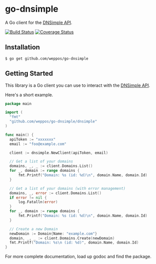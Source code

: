 # go-dnsimple

A Go client for the [DNSimple API](http://developer.dnsimple.com/).

[![Build Status](https://travis-ci.org/weppos/go-dnsimple.svg)](https://travis-ci.org/weppos/go-dnsimple)
[![Coverage Status](https://img.shields.io/coveralls/weppos/go-dnsimple.svg)](https://coveralls.io/r/weppos/go-dnsimple?branch=master)



## Installation

```
$ go get github.com/weppos/go-dnsimple
```


## Getting Started

This library is a Go client you can use to interact with the [DNSimple API](http://developer.dnsimple.com/).

Here's a short example.


```go
package main

import (
  "fmt"
  "github.com/weppos/go-dnsimple/dnsimple"
)

func main() {
  apiToken := "xxxxxxx"
  email := "foo@example.com"

  client := dnsimple.NewClient(apiToken, email)

  // Get a list of your domains
  domains, _, _ := client.Domains.List()
  for _, domain := range domains {
      fmt.Printf("Domain: %s (id: %d)\n", domain.Name, domain.Id)
  }

  // Get a list of your domains (with error management)
  domains, _, error := client.Domains.List()
  if error != nil {
      log.Fatalln(error)
  }
  for _, domain := range domains {
      fmt.Printf("Domain: %s (id: %d)\n", domain.Name, domain.Id)
  }

  // Create a new Domain
  newDomain := Domain{Name: "example.com"}
  domain, _, _ := client.Domains.Create(newDomain)
  fmt.Printf("Domain: %s\n (id: %d)", domain.Name, domain.Id)
}
```

For more complete documentation, load up godoc and find the package.
